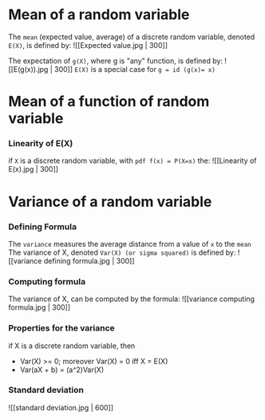 # Mean of a random variable
The `mean` (expected value, average) of a discrete random variable, denoted `E(X)`, is defined by:
![[Expected value.jpg | 300]]

The expectation of `g(X)`, where g is "any" function, is defined by:
![[E(g(x)).jpg | 300]]
`E(X)` is a special case for  `g = id (g(x)= x)`

# Mean of a function of random variable
### Linearity of E(X)
if `X` is a discrete random variable, with `pdf f(x) = P(X=x)` the:
![[Linearity of E(x).jpg | 300]]

# Variance of a random variable
### Defining Formula
The `variance` measures the average distance from a value of `x` to the `mean`
The variance of X, denoted `Var(X) (or sigma squared)` is defined by:
![[variance defining formula.jpg | 300]]

### Computing formula
The variance of X, can be computed by the formula:
![[variance computing formula.jpg | 300]]

### Properties for the variance
if X is a discrete random variable, then
- Var(X) >= 0; moreover Var(X) = 0 iff X = E(X)
- Var(aX + b) = (a^2)Var(X)

### Standard deviation 
![[standard deviation.jpg | 600]]